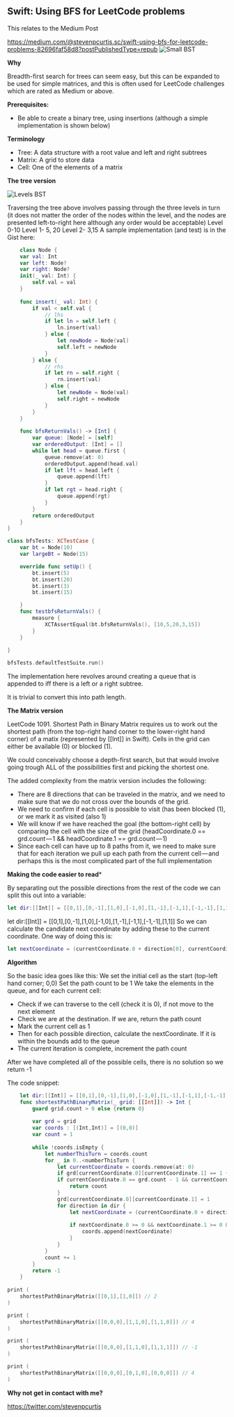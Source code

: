 ## Swift: Using BFS for LeetCode problems

This relates to the Medium Post

 <https://medium.com/@stevenpcurtis.sc/swift-using-bfs-for-leetcode-problems-82696faf58d8?postPublishedType=repub>
![Small BST](https://github.com/stevencurtis/BFSForLeetCode/blob/master/Images/BSTSmall.png)

**Why**

Breadth-first search for trees can seem easy, but this can be expanded to be used for simple matrices, and this is often used for LeetCode challenges which are rated as Medium or above.


**Prerequisites:**

- Be able to create a binary tree, using insertions (although a simple implementation is shown below)

**Terminology**

- Tree: A data structure with a root value and left and right subtrees
- Matrix: A grid to store data
- Cell: One of the elements of a matrix

**The tree version**

![Levels BST](https://github.com/stevencurtis/BFSForLeetCode/blob/master/Images/BSTSmallLevels.png)

Traversing the tree above involves passing through the three levels in turn (it does not matter the order of the nodes within the level, and the nodes are presented left-to-right here although any order would be acceptable)
Level 0-10
Level 1- 5, 20
Level 2- 3,15
A sample implementation (and test) is in the Gist here:
	
```swift
	class Node {
    var val: Int
    var left: Node?
    var right: Node?
    init(_ val: Int) {
        self.val = val
    }
    
    func insert(_ val: Int) {
        if val < self.val {
            // lhs
            if let ln = self.left {
                ln.insert(val)
            } else {
                let newNode = Node(val)
                self.left = newNode
            }
        } else {
            // rhs
            if let rn = self.right {
                rn.insert(val)
            } else {
                let newNode = Node(val)
                self.right = newNode
            }
        }
    }
    
    func bfsReturnVals() -> [Int] {
        var queue: [Node] = [self]
        var orderedOutput: [Int] = []
        while let head = queue.first {
            queue.remove(at: 0)
            orderedOutput.append(head.val)
            if let lft = head.left {
                queue.append(lft)
            }
            if let rgt = head.right {
                queue.append(rgt)
            }
        }
        return orderedOutput
    }
}

class bfsTests: XCTestCase {
    var bt = Node(10)
    var largeBt = Node(15)

    override func setUp() {
        bt.insert(5)
        bt.insert(20)
        bt.insert(3)
        bt.insert(15)

    }
    func testbfsReturnVals() {
        measure {
            XCTAssertEqual(bt.bfsReturnVals(), [10,5,20,3,15])
        }
    }
    
}

bfsTests.defaultTestSuite.run()

```
	
The implementation here revolves around creating a queue that is appended to iff there is a left or a right subtree.

It is trivial to convert this into path length.
	
**The Matrix version**

LeetCode 1091. Shortest Path in Binary Matrix requires us to work out the shortest path (from the top-right hand corner to the lower-right hand corner) of a matix (represented by [[Int]] in Swift). Cells in the grid can either be available (0) or blocked (1).

We could conceivably choose a depth-first search, but that would involve going trough ALL of the possibilities first and picking the shortest one.

The added complexity from the matrix version includes the following:

- There are 8 directions that can be traveled in the matrix, and we need to make sure that we do not cross over the bounds of the grid.
- We need to confirm if each cell is possible to visit (has been blocked (1), or we mark it as visited (also 1)
- We will know if we have reached the goal (the bottom-right cell) by comparing the cell with the size of the grid (headCoordinate.0 == grd.count — 1 && headCoordinate.1 == grd.count — 1)
- Since each cell can have up to 8 paths from it, we need to make sure that for each iteration we pull up each path from the current cell — and perhaps this is the most complicated part of the full implementation

**Making the code easier to read***

By separating out the possible directions from the rest of the code we can split this out into a variable:
	
```swift
let dir:[[Int]] = [[0,1],[0,-1],[1,0],[-1,0],[1,-1],[-1,1],[-1,-1],[1,1]]
```

let dir:[[Int]] = [[0,1],[0,-1],[1,0],[-1,0],[1,-1],[-1,1],[-1,-1],[1,1]]
So we can calculate the candidate next coordinate by adding these to the current coordinate. One way of doing this is:
	
```swift
let nextCoordinate = (currentCoordinate.0 + direction[0], currentCoordinate.1 + direction[1])
```

**Algorithm**

So the basic idea goes like this:
We set the initial cell as the start (top-left hand corner; 0,0)
Set the path count to be 1
We take the elements in the queue, and for each current cell:
	
- Check if we can traverse to the cell (check it is 0), if not move to the next element
- Check we are at the destination. If we are, return the path count
- Mark the current cell as 1
- Then for each possible direction, calculate the nextCoordinate. If it is within the bounds add to the queue
- The current iteration is complete, increment the path count

After we have completed all of the possible cells, there is no solution so we return -1

The code snippet:
	
```swift
	let dir:[[Int]] = [[0,1],[0,-1],[1,0],[-1,0],[1,-1],[-1,1],[-1,-1],[1,1]]
	func shortestPathBinaryMatrix(_ grid: [[Int]]) -> Int {
	    guard grid.count > 0 else {return 0}
	    
	    var grd = grid
	    var coords : [(Int,Int)] = [(0,0)]
	    var count = 1
	    
	    while !coords.isEmpty {
	        let numberThisTurn = coords.count
	        for _ in 0..<numberThisTurn {
	            let currentCoordinate = coords.remove(at: 0)
	            if grd[currentCoordinate.0][currentCoordinate.1] == 1 {continue}
	            if currentCoordinate.0 == grd.count - 1 && currentCoordinate.1 == grd.count - 1 {
	                return count
	            }
	            grd[currentCoordinate.0][currentCoordinate.1] = 1
	            for direction in dir {
	                let nextCoordinate = (currentCoordinate.0 + direction[0], currentCoordinate.1 + direction[1])
	                
	                if nextCoordinate.0 >= 0 && nextCoordinate.1 >= 0 && nextCoordinate.1 < grd.count && nextCoordinate.0 < grd.count {
	                    coords.append(nextCoordinate)
	                }
	            }
	        }
	        count += 1
	    }
	    return -1
	}
	
print (
    shortestPathBinaryMatrix([[0,1],[1,0]]) // 2
)

print (
    shortestPathBinaryMatrix([[0,0,0],[1,1,0],[1,1,0]]) // 4
)

print (
    shortestPathBinaryMatrix([[0,0,0],[1,1,0],[1,1,1]]) // -1
)

print (
    shortestPathBinaryMatrix([[0,0,0],[0,1,0],[0,0,0]]) // 4
)
```
**Why not get in contact with me?**

<https://twitter.com/stevenpcurtis>
